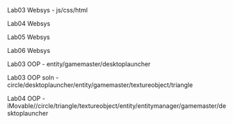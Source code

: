<p>Lab03 Websys - js/css/html</p>
<p>Lab04 Websys</p>
<p>Lab05 Websys</p>
<p>Lab06 Websys</p>

<p>Lab03 OOP - entity/gamemaster/desktoplauncher</p>
<p>Lab03 OOP soln - circle/desktoplauncher/entity/gamemaster/textureobject/triangle</p>
<p>Lab04 OOP - iMovable//circle/triangle/textureobject/entity/entitymanager/gamemaster/desktoplauncher</p>
